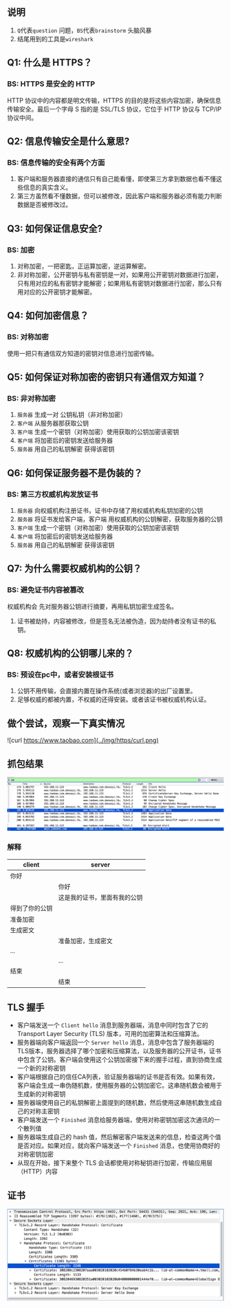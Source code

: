 ## 说明
1. `Q`代表`question` 问题，`BS`代表`brainstorm` 头脑风暴
2. 结尾用到的工具是`wireshark`

## Q1: 什么是 HTTPS？
### BS: HTTPS 是安全的 HTTP
HTTP 协议中的内容都是明文传输，HTTPS 的目的是将这些内容加密，确保信息传输安全。最后一个字母 S 指的是 SSL/TLS 协议，它位于 HTTP 协议与 TCP/IP 协议中间。

## Q2: 信息传输安全是什么意思?
### BS: 信息传输的安全有两个方面
1. 客户端和服务器直接的通信只有自己能看懂，即使第三方拿到数据也看不懂这些信息的真实含义。
2. 第三方虽然看不懂数据，但可以被修改，因此客户端和服务器必须有能力判断数据是否被修改过。

## Q3: 如何保证信息安全?
### BS: 加密
1. 对称加密，一把密匙，正运算加密，逆运算解密。
2. 非对称加密，公开密钥与私有密钥是一对，如果用公开密钥对数据进行加密，只有用对应的私有密钥才能解密；如果用私有密钥对数据进行加密，那么只有用对应的公开密钥才能解密。

## Q4: 如何加密信息？
### BS: 对称加密

使用一把只有通信双方知道的密钥对信息进行加密传输。

## Q5: 如何保证对称加密的密钥只有通信双方知道？
### BS: 非对称加密

1. `服务器` 生成一对 公钥私钥（非对称加密）
2. `客户端` 从服务器那获取公钥
3. `客户端` 生成一个密钥（对称加密）使用获取的公钥加密该密钥
4. `客户端` 将加密后的密钥发送给服务器
5. `服务器` 用自己的私钥解密 获得该密钥

## Q6: 如何保证服务器不是伪装的？
### BS: 第三方权威机构发放证书
1. `服务器` 向权威机构注册证书，证书中存储了用权威机构私钥加密的公钥
2. `服务器` 将证书发给客户端，客户端 用权威机构的公钥解密，获取服务器的公钥
3. `客户端` 生成一个密钥（对称加密）使用获取的公钥加密该密钥
4. `客户端` 将加密后的密钥发送给服务器
5. `服务器` 用自己的私钥解密 获得该密钥

## Q7: 为什么需要权威机构的公钥？
### BS: 避免证书内容被篡改

权威机构会 先对服务器公钥进行摘要，再用私钥加密生成签名。

1. 证书被劫持，内容被修改，但是签名无法被伪造，因为劫持者没有证书的私钥。

## Q8: 权威机构的公钥哪儿来的？
### BS: 预设在pc中，或者安装根证书

1. 公钥不用传输，会直接内置在操作系统(或者浏览器)的出厂设置里。
2. 足够权威的都被内置，不权威的还得安装。或者该证书被权威机构认证。

## 做个尝试，观察一下真实情况

![curl https://www.taobao.com](../img/https/curl.png)

## 抓包结果

![capture1](../img/https/capture1.png)
![capture2](../img/https/capture2.png)

### 解释

|client|server|
|---|---|
|你好||
||你好|
||这是我的证书，里面有我的公钥|
|得到了你的公钥||
|准备加密||
|生成密文||
||准备加密，生成密文|
|...||
||...|
|结束||
||结束|

## TLS 握手
* 客户端发送一个 ``Client hello`` 消息到服务器端，消息中同时包含了它的 Transport Layer Security (TLS) 版本，可用的加密算法和压缩算法。
* 服务器端向客户端返回一个 ``Server hello`` 消息，消息中包含了服务器端的TLS版本，服务器选择了哪个加密和压缩算法，以及服务器的公开证书，证书中包含了公钥。客户端会使用这个公钥加密接下来的握手过程，直到协商生成一个新的对称密钥
* 客户端根据自己的信任CA列表，验证服务器端的证书是否有效。如果有效，客户端会生成一串伪随机数，使用服务器的公钥加密它。这串随机数会被用于生成新的对称密钥
* 服务器端使用自己的私钥解密上面提到的随机数，然后使用这串随机数生成自己的对称主密钥
* 客户端发送一个 ``Finished`` 消息给服务器端，使用对称密钥加密这次通讯的一个散列值
* 服务器端生成自己的 hash 值，然后解密客户端发送来的信息，检查这两个值是否对应。如果对应，就向客户端发送一个 ``Finished`` 消息，也使用协商好的对称密钥加密
* 从现在开始，接下来整个 TLS 会话都使用对称秘钥进行加密，传输应用层（HTTP）内容

## 证书

![certificate](../img/https/certificate.png)